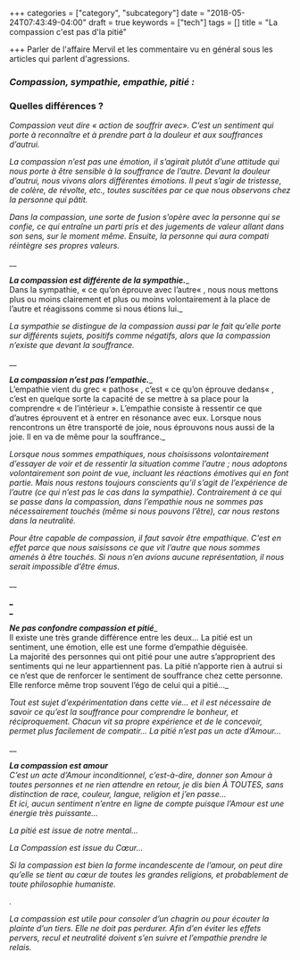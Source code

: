+++
categories = ["category", "subcategory"]
date = "2018-05-24T07:43:49-04:00"
draft = true
keywords = ["tech"]
tags = []
title = "La compassion c'est pas d'la pitié"

+++
Parler de l'affaire Mervil et les commentaire vu en général sous les articles qui parlent d'agressions.

### **_Compassion, sympathie, empathie, pitié :_**

### **Quelles différences ?**

_Compassion veut dire « action de souffrir avec». C’est un sentiment qui porte à reconnaître et à prendre part à la douleur et aux souffrances d’autrui._

_La compassion n’est pas une émotion, il s’agirait plutôt d’une attitude qui nous porte à être sensible à la souffrance de l’autre. Devant la douleur d’autrui, nous vivons alors différentes émotions. Il peut s’agir de tristesse, de colère, de révolte, etc., toutes suscitées par ce que nous observons chez la personne qui pâtit._

_Dans la compassion, une sorte de fusion s’opère avec la personne qui se confie, ce qui entraîne un parti pris et des jugements de valeur allant dans son sens, sur le moment même. Ensuite, la personne qui aura compati réintègre ses propres valeurs._

__

**_La compassion est différente de la sympathie._**_  
Dans la sympathie, « ce qu’on éprouve avec l’autre« , nous nous mettons plus ou moins clairement et plus ou moins volontairement à la place de l’autre et réagissons comme si nous étions lui._

_La sympathie se distingue de la compassion aussi par le fait qu’elle porte sur différents sujets, positifs comme négatifs, alors que la compassion n’existe que devant la souffrance._

__

**_La compassion n’est pas l’empathie._**_  
L’empathie vient du grec « pathos« , c’est « ce qu’on éprouve dedans« , c’est en quelque sorte la capacité de se mettre à sa place pour la comprendre « de l’intérieur ». L’empathie consiste à ressentir ce que d’autres éprouvent et à entrer en résonance avec eux. Lorsque nous rencontrons un être transporté de joie, nous éprouvons nous aussi de la joie. Il en va de même pour la souffrance._

_Lorsque nous sommes empathiques, nous choisissons volontairement d’essayer de voir et de ressentir la situation comme l’autre ; nous adoptons volontairement son point de vue, incluant les réactions émotives qui en font partie. Mais nous restons toujours conscients qu’il s’agit de l’expérience de l’autre (ce qui n’est pas le cas dans la sympathie). Contrairement à ce qui se passe dans la compassion, dans l’empathie nous ne sommes pas nécessairement touchés (même si nous pouvons l’être), car nous restons dans la neutralité._

_Pour être capable de compassion, il faut savoir être empathique. C’est en effet parce que nous saisissons ce que vit l’autre que nous sommes amenés à être touchés. Si nous n’en avions aucune représentation, il nous serait impossible d’être émus._

__

[_  
_](http://www.lebonsensdesetoiles.com/wp-content/uploads/2013/10/compassion.jpg) 

**_Ne pas confondre compassion et pitié_**_  
Il existe une très grande différence entre les deux… La pitié est un sentiment, une émotion, elle est une forme d’empathie déguisée.  
La majorité des personnes qui ont pitié pour une autre s’approprient des sentiments qui ne leur appartiennent pas. La pitié n’apporte rien à autrui si ce n’est que de renforcer le sentiment de souffrance chez cette personne. Elle renforce même trop souvent l’égo de celui qui a pitié…_

_Tout est sujet d’expérimentation dans cette vie… et il est nécessaire de savoir ce qu’est la souffrance pour comprendre le bonheur, et réciproquement. Chacun vit sa propre expérience et de le concevoir, permet plus facilement de compatir… La pitié n’est pas un acte d’Amour…_

__

**_La compassion est amour_**  
_C’est un acte d’Amour inconditionnel, c’est-à-dire, donner son Amour à toutes personnes et ne rien attendre en retour, je dis bien À TOUTES, sans distinction de race, couleur, langue, religion et j’en passe…  
Et ici, aucun sentiment n’entre en ligne de compte puisque l’Amour est une énergie très puissante…_

_La pitié est issue de notre mental…_

_La Compassion est issue du Cœur…_

_Si la compassion est bien la forme incandescente de l’amour, on peut dire qu’elle se tient au cœur de toutes les grandes religions, et probablement de toute philosophie humaniste._

_._

_La compassion est utile pour consoler d’un chagrin ou pour écouter la plainte d’un tiers. Elle ne doit pas perdurer. Afin d’en éviter les effets pervers, recul et neutralité doivent s’en suivre et l’empathie prendre le relais._